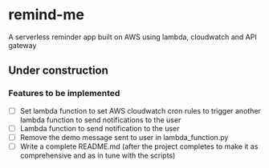 # remind-me
A serverless reminder app built on AWS using lambda, cloudwatch and API gateway

## Under construction

### Features to be implemented

- [ ] Set lambda function to set AWS cloudwatch cron rules to trigger another lambda function to send notifications to the user
- [ ] Lambda function to send notification to the user
- [ ] Remove the demo message sent to user in lambda_function.py
- [ ] Write a complete README.md (after the project completes to make it as comprehensive and as in tune with the scripts)
